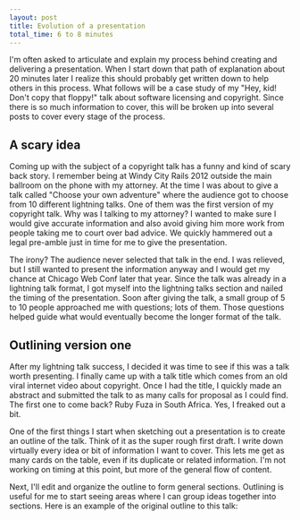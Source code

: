 ```yaml
---
layout: post
title: Evolution of a presentation
total_time: 6 to 8 minutes
---
```


I'm often asked to articulate and explain my process behind creating and delivering a presentation. When I start down that path of explanation about 20 minutes later I realize this should probably get written down to help others in this process. What follows will be a case study of my "Hey, kid! Don't copy that floppy!" talk about software licensing and copyright. Since there is so much information to cover, this will be broken up into several posts to cover every stage of the process.

## A scary idea

Coming up with the subject of a copyright talk has a funny and kind of scary back story. I remember being at Windy City Rails 2012 outside the main ballroom on the phone with my attorney. At the time I was about to give a talk called "Choose your own adventure" where the audience got to choose from 10 different lightning talks. One of them was the first version of my copyright talk. Why was I talking to my attorney? I wanted to make sure I would give accurate information and also avoid giving him more work from people taking me to court over bad advice. We quickly hammered out a legal pre-amble just in time for me to give the presentation.

The irony? The audience never selected that talk in the end. I was relieved, but I still wanted to present the information anyway and I would get my chance at Chicago Web Conf later that year. Since the talk was already in a lightning talk format, I got myself into the lightning talks section and nailed the timing of the presentation. Soon after giving the talk, a small group of 5 to 10 people approached me with questions; lots of them. Those questions helped guide what would eventually become the longer format of the talk.

## Outlining version one

After my lightning talk success, I decided it was time to see if this was a talk worth presenting. I finally came up with a talk title which comes from an old viral internet video about copyright. Once I had the title, I quickly made an abstract and submitted the talk to as many calls for proposal as I could find. The first one to come back? Ruby Fuza in South Africa. Yes, I freaked out a bit.

One of the first things I start when sketching out a presentation is to create an outline of the talk. Think of it as the super rough first draft. I write down virtually every idea or bit of information I want to cover. This lets me get as many cards on the table, even if its duplicate or related information. I'm not working on timing at this point, but more of the general flow of content.

Next, I'll edit and organize the outline to form general sections. Outlining is useful for me to start seeing areas where I can group ideas together into sections. Here is an example of the original outline to this talk:


